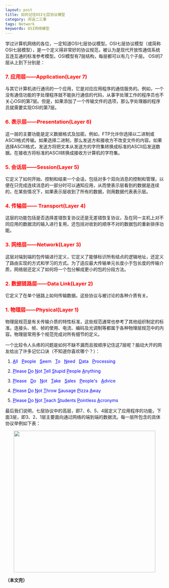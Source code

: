 ```yaml
---
layout: post
title: 如何记住OSI七层协议模型
category: 闲话二三事
tags: Network
keywords: OSI网络模型
---
```



学过计算机网络的各位，一定知道OSI七层协议模型。OSI七层协议模型（或简称OSI七层模型），是一个定义得非常好的协议规范，被认为是现代开放性通信系统互连互通的标准参考模型。OSI模型有7层结构，每层都可以有几个子层。 OSI的7层从上到下分别是：

### <span style="color:red">7. 应用层——Application(Layer 7)</span>

与其它计算机进行通讯的一个应用，它是对应应用程序的通信服务的。例如，一个没有通信功能的字处理程序就不能执行通信的代码，从事字处理工作的程序员也不关心OSI的第7层。但是，如果添加了一个传输文件的选项，那么字处理器的程序员就需要实现OSI的第7层。

### <span style="color:red">6. 表示层——Presentation(Layer 6)</span>

这一层的主要功能是定义数据格式及加密。例如，FTP允许你选择以二进制或ASCII格式传输。如果选择二进制，那么发送方和接收方不改变文件的内容。如果选择ASCII格式，发送方将把文本从发送方的字符集转换成标准的ASCII后发送数据。在接收方将标准的ASCII转换成接收方计算机的字符集。

### <span style="color:red">5. 会话层——Session(Layer 5)</span>

它定义了如何开始、控制和结束一个会话，包括对多个双向消息的控制和管理，以便在只完成连续消息的一部分时可以通知应用，从而使表示层看到的数据是连续的，在某些情况下，如果表示层收到了所有的数据，则用数据代表表示层。

### <span style="color:red">4. 传输层—— Transport(Layer 4)</span>

这层的功能包括是否选择差错恢复协议还是无差错恢复协议，及在同一主机上对不同应用的数据流的输入进行复用，还包括对收到的顺序不对的数据包的重新排序功能。

### <span style="color:red">3. 网络层——Network(Layer 3)</span>

这层对端到端的包传输进行定义，它定义了能够标识所有结点的逻辑地址，还定义了路由实现的方式和学习的方式。为了适应最大传输单元长度小于包长度的传输介质，网络层还定义了如何将一个包分解成更小的包的分段方法。

### <span style="color:red">2. 数据链路层——Data Link(Layer 2)</span>

它定义了在单个链路上如何传输数据。这些协议与被讨论的各种介质有关。

### <span style="color:red">1. 物理层——Physical(Layer 1)</span>

物理层规范是有关传输介质的特性标准，这些规范通常也参考了其他组织制定的标准。连接头、帧、帧的使用、电流、编码及光调制等都属于各种物理层规范中的内容。物理层常用多个规范完成对所有细节的定义。


一个比较令人头疼的问题是如何不缺不漏而且按顺序记住这7层呢？脑动大开的网友给出了许多记忆口诀（不知道你喜欢哪个？）：

1. <span style="color:blue"><u>A</u>ll    <u>P</u>eople    <u>S</u>eem    <u>T</u>o    <u>N</u>eed    <u>D</u>ata    <u>P</u>rocessing</span>

2. <span style="color:blue"><u>P</u>lease   <u>D</u>o   <u>N</u>ot   <u>T</u>ell   <u>S</u>tupid   <u>P</u>eople   <u>A</u>nything</span>

3. <span style="color:blue"><u>P</u>lease   <u>D</u>o   <u>N</u>ot   <u>T</u>ake   <u>S</u>ales   <u>P</u>eople\'s   <u>A</u>dvice</span>

4. <span style="color:blue"><u>P</u>lease    <u>D</u>o   <u>N</u>ot   <u>T</u>hrow    <u>S</u>ausage   <u>P</u>izza   <u>A</u>way</span>

5. <span style="color:blue"><u>P</u>lease    <u>D</u>o   <u>N</u>ot   <u>T</u>each   <u>S</u>tudents  <u>P</u>ointless  <u>A</u>cronyms</span>

最后我们说明，七层协议中的高层，即7、6、5、4层定义了应用程序的功能，下面3层，即3、2、1层主要面向通过网络的端到端的数据流。每一层所包含的具体协议举例如下表：

<p align="center">
<img src="https://fzuo.github.io/assets/img/excel/osi7.png" width="450">
</p>

**（本文完）**
